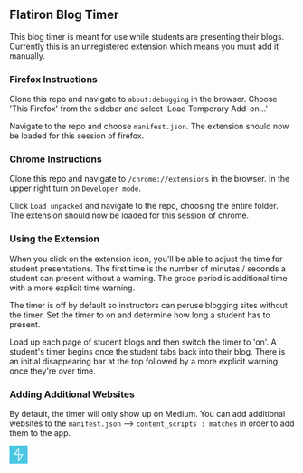 ## Flatiron Blog Timer

This blog timer is meant for use while students are presenting their blogs. Currently this is an unregistered extension which means you must add it manually.

### Firefox Instructions

Clone this repo and navigate to `about:debugging` in the browser. Choose 'This Firefox' from the sidebar and select 'Load Temporary Add-on...'

Navigate to the repo and choose `manifest.json`. The extension should now be loaded for this session of firefox.

### Chrome Instructions

Clone this repo and navigate to `/chrome://extensions` in the browser. In the upper right turn on `Developer mode`.

Click `Load unpacked` and navigate to the repo, choosing the entire folder. The extension should now be loaded for this session of chrome.

### Using the Extension

When you click on the extension icon, you'll be able to adjust the time for student presentations. The first time is the number of minutes / seconds a student can present without a warning. The grace period is additional time with a more explicit time warning.

The timer is off by default so instructors can peruse blogging sites without the timer. Set the timer to on and determine how long a student has to present.

Load up each page of student blogs and then switch the timer to 'on'. A student's timer begins once the student tabs back into their blog. There is an initial disappearing bar at the top followed by a more explicit warning once they're over time.

### Adding Additional Websites

By default, the timer will only show up on Medium. You can add additional websites to the `manifest.json` --> `content_scripts : matches` in order to add them to the app.

![Flatiron](/icons/learn-32x32.png)
